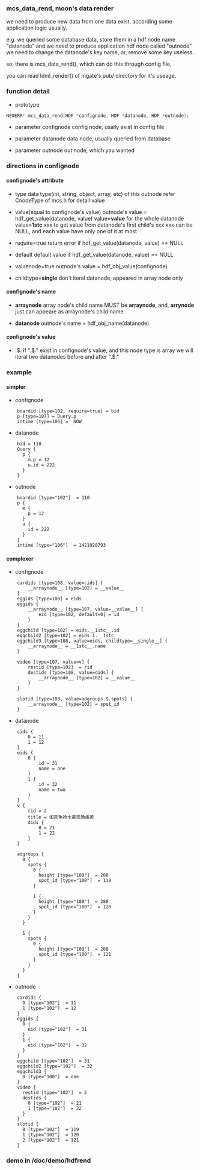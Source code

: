 ### mcs_data_rend, moon's data render

we need to produce new data from one data exist, according some application logic usually.

e.g. we queried some database data, store them in a hdf node name "datanode"
and we need to produce application hdf node called "outnode"
we need to change the datanode's key name, or, remove some key useless.

so, there is mcs_data_rend(), which can do this through config file,

you can read ldml_render() of mgate's pub/ directory for it's useage.


### function detail

* prototype

```c
NEOERR* mcs_data_rend(HDF *confignode, HDF *datanode, HDF *outnode);
```

* parameter confignode
    config node, usally exist in config file

* parameter datanode
    data node, usually queried from database

* parameter outnode
    out node, which you wanted

### directions in confignode

#### confignode's attribute
 * type
      data type(int, string, object, array, etc) of this outnode
      refer CnodeType of mcs.h for detail value

 * value(equal to confignode's value)
      outnode's value = hdf_get_value(datanode, value)
      value=__value__ for the whole datanode
      value=__1stc__.xxx to get value from datanode's first child's xxx
          xxx can be NULL, and each value have only one of it at most

 * require=true
      return error if hdf_get_value(datanode, value) == NULL

 * default
      default value if hdf_get_value(datanode, value) == NULL

 * valuenode=true
      outnode's value = hdf_obj_value(confignode)

 * childtype=__single__
      don't iteral datanode, appeared in array node only

#### confignode's name
 * __arraynode__
     array node's child name MUST be __arraynode__,
     and, __arrynode__ just can appeare as arraynode's child name

 * __datanode__
     outnode's name = hdf_obj_name(datanode)

#### confignode's value
 * .$.
     if ".$." exist in confignode's value, and this node type is array
     we will iteral two datanodes before and after ".$."

### example

#### simpler

* confignode

```
    boardid [type=102, require=true] = bid
    p [type=107] = Query.p
    intime [type=106] = _NOW
```

* datanode

```
    bid = 110
    Query {
      p {
        m.p = 12
        u.id = 222
      }
    }
```
* outnode

```
    boardid [type="102"]  = 110
    p {
      m {
        p = 12
      }
      u {
        id = 222
      }
    }
    intime [type="106"]  = 1421928793
```

#### complexer

* confignode

```
    cardids [type=108, value=cids] {
        __arraynode__ [type=102] = __value__
    }
    eggids [type=108] = eids
    eggids {
        __arraynode__ [type=107, value=__value__] {
            eid [type=102, default=0] = id
        }
    }
    eggchild [type=102] = eids.__1stc__.id
    eggchild2 [type=102] = eids.1.__1stc__
    eggchild3 [type=108, value=eids, childtype=__single__] {
        __arraynode__ = __1stc__.name
    }

    video [type=107, value=v] {
        restid [type=102]  = rid
        destids [type=108, value=dids] {
            __arraynode__ [type=102] = __value__
        }
    }

    slotid [type=108, value=adgroups.$.spots] {
        __arraynode__ [type=102] = spot_id
    }
```

* datanode

```
    cids {
        0 = 11
        1 = 12
    }
    eids {
        0 {
            id = 31
            name = one
        }
        1 {
            id = 32
            name = two
        }
    }
    v {
        rid = 2
        title = 闺密争抢土豪现场痛苦
        dids {
            0 = 21
            1 = 22
        }
    }

    adgroups {
      0 {
        spots {
          0 {
            height [type="100"]  = 288
            spot_id [type="100"]  = 119
          }

          1 {
            height [type="100"]  = 288
            spot_id [type="100"]  = 120
          }
        }
      }

      1 {
        spots {
          0 {
            height [type="100"]  = 288
            spot_id [type="100"]  = 121
          }
        }
      }
    }
```


* outnode

```
    cardids {
      0 [type="102"]  = 11
      1 [type="102"]  = 12
    }
    eggids {
      0 {
        eid [type="102"]  = 31
      }
      1 {
        eid [type="102"]  = 32
      }
    }
    eggchild [type="102"]  = 31
    eggchild2 [type="102"]  = 32
    eggchild3 {
      0 [type="100"]  = one
    }
    video {
      restid [type="102"]  = 2
      destids {
        0 [type="102"]  = 21
        1 [type="102"]  = 22
      }
    }
    slotid {
      0 [type="102"]  = 119
      1 [type="102"]  = 120
      2 [type="102"]  = 121
    }
```

### demo in /doc/demo/hdfrend

